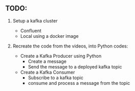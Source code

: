 ## TODO:

1. Setup a kafka cluster
    * Confluent
    * Local using a docker image

2. Recreate the code from the videos, into Python codes:
    * Create a Kafka Producer using Python
        * Create a message
        * Send the message to a deployed kafka topic
    * Create a Kafka Consumer
        * Subscribe to a kafka topic
        * consume and process a message from the topic
